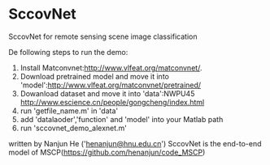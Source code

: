 # SccovNet
SccovNet for remote sensing scene image classification

De following steps to run the demo:

1. Install Matconvnet:http://www.vlfeat.org/matconvnet/.
2. Download pretrained model and move it into 'model':http://www.vlfeat.org/matconvnet/pretrained/
3. Dowanload dataset and move it into 'data':NWPU45 http://www.escience.cn/people/gongcheng/index.html
4. run 'getfile_name.m' in 'data'
5. add 'datalaoder','function' and 'model' into your Matlab path
7. run 'sccovnet_demo_alexnet.m'

written by Nanjun He ('henanjun@hnu.edu.cn')
SccovNet is the end-to-end model of MSCP(https://github.com/henanjun/code_MSCP)
